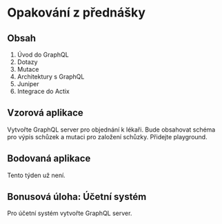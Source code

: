 # Opakování z přednášky

## Obsah

1. Úvod do GraphQL
2. Dotazy
3. Mutace
4. Architektury s GraphQL
5. Juniper
6. Integrace do Actix

## Vzorová aplikace
Vytvořte GraphQL server pro objednání k lékaři. Bude obsahovat schéma pro výpis schůzek a mutaci pro založení schůzky. Přidejte playground.

## Bodovaná aplikace
Tento týden už není.

## Bonusová úloha: Účetní systém
Pro účetní systém vytvořte GraphQL server.
